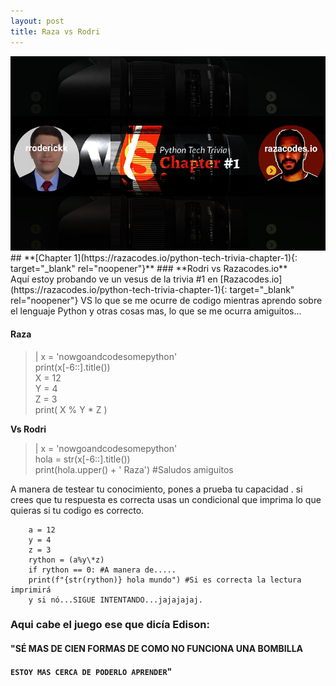 ```yaml
---
layout: post
title: Raza vs Rodri
---
```


<img src="/images/fulls/03.jpg" class="fit image">
## **[Chapter 1](https://razacodes.io/python-tech-trivia-chapter-1){: target="_blank" rel="noopener"}**
### **Rodri vs Razacodes.io**<br>
Aquí estoy probando ve un vesus de la trivia #1 en [Razacodes.io](https://razacodes.io/python-tech-trivia-chapter-1){: target="_blank" rel="noopener"} VS lo que se me ocurre de codigo mientras aprendo sobre el lenguaje Python y otras cosas mas, lo que se me ocurra amiguitos...

#### **Raza**

> | x = 'nowgoandcodesomepython' <br> print(x[-6::].title()) <br> X = 12 <br> Y = 4 <br> Z = 3 <br> print( X % Y \* Z )

**Vs Rodri**

> | x = 'nowgoandcodesomepython' <br> hola = str(x[-6::].title()) <br> print(hola.upper() + ' Raza') #Saludos amiguitos

A manera de testear tu conocimiento, pones a prueba tu capacidad . si crees que tu respuesta es correcta usas un condicional que imprima lo que quieras si tu codigo es correcto.

```
    a = 12 
    y = 4
    z = 3
    rython = (a%y\*z)
    if rython == 0: #A manera de..... 
    print(f"{str(rython)} hola mundo") #Si es correcta la lectura imprimirá 
    y si nó...SIGUE INTENTANDO...jajajajaj.

```

### **Aqui cabe el juego ese que dicía Edison:**    

#### "SÉ MAS DE CIEN FORMAS DE COMO NO FUNCIONA UNA BOMBILLA 
#### `ESTOY MAS CERCA DE PODERLO APRENDER`"
